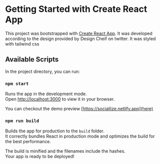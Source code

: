 # Getting Started with Create React App

This project was bootstrapped with [Create React App](https://github.com/facebook/create-react-app). It was developed according to the design provided by Design Cheif on twitter. It was styled with tailwind css

## Available Scripts

In the project directory, you can run:

### `npm start`

Runs the app in the development mode.\
Open [http://localhost:3000](http://localhost:3000) to view it in your browser.

You can checkout the demo preview [https://sociallize.netlify.app](here)

### `npm run build`

Builds the app for production to the `build` folder.\
It correctly bundles React in production mode and optimizes the build for the best performance.

The build is minified and the filenames include the hashes.\
Your app is ready to be deployed!
